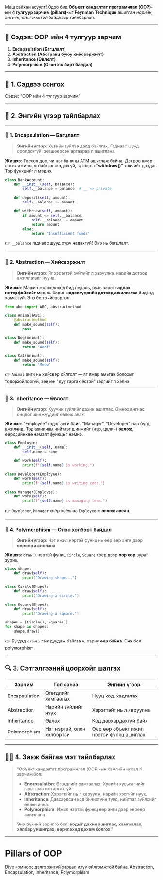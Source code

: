 Маш сайхан асуулт! Одоо бид **Объект хандалтат програмчлал (OOP)**-ын **4 тулгуур зарчим (pillars)**-ыг **Feynman Technique** ашиглан *нарийн, энгийн, ойлгомжтой* байдлаар тайлбарлая.

---

## 🧱 Сэдэв: OOP-ийн 4 тулгуур зарчим

1. **Encapsulation (Багцлалт)**
2. **Abstraction (Абстракц буюу хийсвэржилт)**
3. **Inheritance (Өвлөлт)**
4. **Polymorphism (Олон хэлбэрт байдал)**

---

## 🎯 1. Сэдвээ сонгох

Сэдэв: "OOP-ийн 4 тулгуур зарчим"

---

## 🧠 2. Энгийн үгээр тайлбарлах

---

### 🔹 **1. Encapsulation — Багцлалт**

> **Энгийн үгээр**: Хувийн зүйлээ далд байлгах. Гаднаас шууд оролдохгүй, зөвшөөрсөн аргаараа л ашиглана.

**Жишээ**:
Төсөөл дөө, чи нэг банкны АТМ ашиглаж байна. Дотроо ямар логик ажиллаж байгааг мэдэхгүй, зүгээр л **"withdraw()"** товчийг дардаг. Тэр функцийг л мэднэ.

```python
class BankAccount:
    def __init__(self, balance):
        self.__balance = balance  # __ => private

    def deposit(self, amount):
        self.__balance += amount

    def withdraw(self, amount):
        if amount <= self.__balance:
            self.__balance -= amount
            return amount
        else:
            return "Insufficient funds"
```

👉 `__balance` гаднаас шууд хүрч чадахгүй! Энэ нь багцлалт.

---

### 🔹 **2. Abstraction — Хийсвэржилт**

> **Энгийн үгээр**: Яг хэрэгтэй зүйлийг л харуулна, нарийн дотоод ажиллагааг нууна.

**Жишээ**:
Машин жолоодоход бид педаль, руль зэрэг **гаднах интерфэйсийг** мэднэ. Харин **хөдөлгүүрийн дотоод ажиллагаа** бидэнд хамаагүй. Энэ бол хийсвэрлэл.

```python
from abc import ABC, abstractmethod

class Animal(ABC):
    @abstractmethod
    def make_sound(self):
        pass

class Dog(Animal):
    def make_sound(self):
        return "Woof"

class Cat(Animal):
    def make_sound(self):
        return "Meow"
```

👉 `Animal` анги нь хийсвэр ойлголт — яг ямар амьтан болохыг тодорхойлоогүй, зөвхөн "дуу гаргах ёстой" гэдгийг л хэлнэ.

---

### 🔹 **3. Inheritance — Өвлөлт**

> **Энгийн үгээр**: Хуучин зүйлийг дахин ашиглах. Өмнөх ангиас онцлог шинжүүдийг өвлөж авах.

**Жишээ**:
"Employee" гэдэг анги байг. "Manager", "Developer" нар бүгд ажилчид. Тэд ажилчны нийтлэг шинжийг (нэр, цалин) **өвлөж**, өөрсдийнхөө нэмэлт функцыг нэмнэ.

```python
class Employee:
    def __init__(self, name):
        self.name = name

    def work(self):
        print(f"{self.name} is working.")

class Developer(Employee):
    def work(self):
        print(f"{self.name} is writing code.")

class Manager(Employee):
    def work(self):
        print(f"{self.name} is managing team.")
```

👉 `Developer`, `Manager` хоёр хоёулаа `Employee`-с **өвлөж авсан**.

---

### 🔹 **4. Polymorphism — Олон хэлбэрт байдал**

> **Энгийн үгээр**: Нэг ижил нэртэй функц нь өөр өөр анги дээр **өөрөөр ажиллана**.

**Жишээ**:
`draw()` нэртэй функц `Circle`, `Square` хоёр дээр **өөр өөр** зураг зурна.

```python
class Shape:
    def draw(self):
        print("Drawing shape...")

class Circle(Shape):
    def draw(self):
        print("Drawing a circle.")

class Square(Shape):
    def draw(self):
        print("Drawing a square.")
```

```python
shapes = [Circle(), Square()]
for shape in shapes:
    shape.draw()
```

👉 Бүгдэд `draw()` гэж дуудаж байгаа ч, хариу **өөр байна**. Энэ бол polymorphism.

---

## 🔍 3. Сэтгэлгээний цоорхойг шалгах

| Зарчим        | Гол санаа                  | Энгийн үгээр                             |
| ------------- | -------------------------- | ---------------------------------------- |
| Encapsulation | Өгөгдлийг хамгаалах        | Нууц код, хадгалах                       |
| Abstraction   | Нарийн зүйлийг нуух        | Хэрэгтэйг нь л харуулна                  |
| Inheritance   | Өвлөх                      | Код давхардахгүй байх                    |
| Polymorphism  | Нэг нэртэй, олон хэлбэртэй | Өөр өөр объект ижил нэртэй функц ашиглах |

---

## 👩‍🏫 4. Зааж байгаа мэт тайлбарлах

> "Объект хандалтат програмчлал (OOP)-ын хамгийн чухал 4 зарчим бол:
>
> * **Encapsulation**: Өгөгдлийг хамгаалах. Хувийн хувьсагчийг гадагшаа ил гаргахгүй.
> * **Abstraction**: Хэрэгтэйг нь л харуулж, нарийн хэсгийг нуух.
> * **Inheritance**: Давхардсан код бичихгүйн тулд, нийтлэг зүйлсийг өвлөн авна.
> * **Polymorphism**: Ижил нэртэй функц өөр анги дээр өөрөөр ажиллана.
>
> Энэ бүхний зорилго бол: **кодыг дахин ашиглах, хамгаалах, хялбар уншигдах, өөрчлөхөд дөхөм болгох**."

---

# Pillars of OOP
Dive номноос дэлгэрэнгүй харвал илүү ойлгомжтой байна.
Abstraction, Encapsulation, Inheritance, Polymorphism
